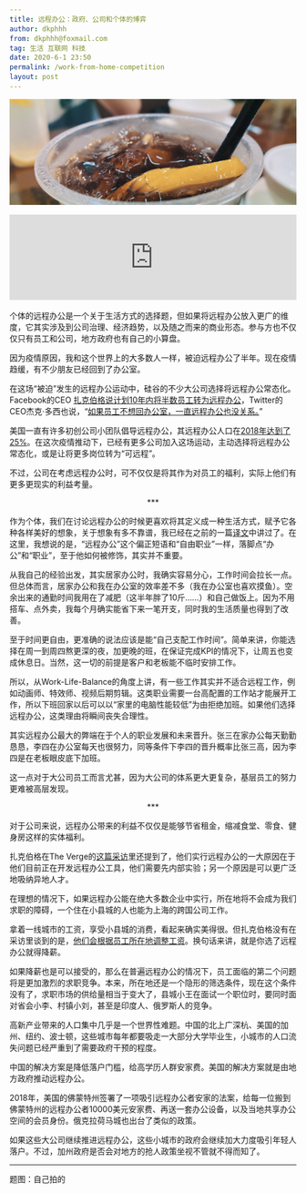 ```yaml
---
title: 远程办公：政府、公司和个体的博弈
author: dkphhh
from: dkphhh@foxmail.com
tag: 生活 互联网 科技
date: 2020-6-1 23:50
permalink: /work-from-home-competition
layout: post
---
```


![IMG_1108](https://raw.githubusercontent.com/dkphhh/img/master/20200602001112.JPG)

<iframe allow="autoplay *; encrypted-media *;" frameborder="0" height="150" style="width:100%;overflow:hidden;background:transparent;" sandbox="allow-forms allow-popups allow-same-origin allow-scripts allow-storage-access-by-user-activation allow-top-navigation-by-user-activation" src="https://embed.music.apple.com/cn/album/so-far-away/747087657?i=747087664"></iframe>


个体的远程办公是一个关于生活方式的选择题，但如果将远程办公放入更广的维度，它其实涉及到公司治理、经济趋势，以及随之而来的商业形态。参与方也不仅仅只有员工和公司，地方政府也有自己的小算盘。

因为疫情原因，我和这个世界上的大多数人一样，被迫远程办公了半年。现在疫情趋缓，有不少朋友已经回到了办公室。

在这场“被迫”发生的远程办公运动中，硅谷的不少大公司选择将远程办公常态化。Facebook的CEO [扎克伯格说计划10年内将半数员工转为远程办公](https://www.theverge.com/2020/5/21/21265780/facebook-remote-work-mark-zuckerberg-interview-wfh)，Twitter的CEO杰克·多西也说，“[如果员工不想回办公室，一直远程办公也没关系。](https://www.bbc.com/news/technology-52628119)”

美国一直有许多初创公司小团队倡导远程办公，其远程办公人口在[2018年达到了25%](https://www.bls.gov/opub/ted/2019/29-percent-of-wage-and-salary-workers-could-work-at-home-in-their-primary-job-in-2017-18.htm)。在这次疫情推动下，已经有更多公司加入这场运动，主动选择将远程办公常态化，或是让将更多岗位转为“可远程”。

不过，公司在考虑远程办公时，可不仅仅是将其作为对员工的福利，实际上他们有更多更现实的利益考量。

<center>***</center>

作为个体，我们在讨论远程办公的时候更喜欢将其定义成一种生活方式，赋予它各种各样美好的想象，关于想象有多不靠谱，我已经在之前的一篇[译文](./ugly-truth-about-working-from-home)中讲过了。在这里，我想说的是，“远程办公”这个偏正短语和“自由职业”一样，落脚点“办公”和“职业”，至于他如何被修饰，其实并不重要。

从我自己的经验出发，其实居家办公时，我确实容易分心，工作时间会拉长一点。但总体而言，居家办公和我在办公室的效率差不多（我在办公室也喜欢摸鱼）。空余出来的通勤时间我用在了减肥（这半年胖了10斤……）和自己做饭上。因为不用搭车、点外卖，我每个月确实能省下来一笔开支，同时我的生活质量也得到了改善。

至于时间更自由，更准确的说法应该是能“自己支配工作时间”。简单来讲，你能选择在周一到周四熬更深的夜，加更晚的班，在保证完成KPI的情况下，让周五也变成休息日。当然，这一切的前提是客户和老板能不临时安排工作。

所以，从Work-Life-Balance的角度上讲，有一些工作其实并不适合远程工作，例如动画师、特效师、视频后期剪辑。这类职业需要一台高配置的工作站才能展开工作，所以下班回家以后可以以“家里的电脑性能较低”为由拒绝加班。如果他们选择远程办公，这类理由将瞬间丧失合理性。

其实远程办公最大的弊端在于个人的职业发展和未来晋升。张三在家办公每天勤勤恳恳，李四在办公室每天也很努力，同等条件下李四的晋升概率比张三高，因为李四是在老板眼皮底下加班。

这一点对于大公司员工而言尤甚，因为大公司的体系更大更复杂，基层员工的努力更难被高层发现。

<center>***</center>

对于公司来说，远程办公带来的利益不仅仅是能够节省租金，缩减食堂、零食、健身房这样的实体福利。

扎克伯格在The Verge的[这篇采访](https://www.theverge.com/2020/5/21/21265780/facebook-remote-work-mark-zuckerberg-interview-wfh)里还提到了，他们实行远程办公的一大原因在于他们目前正在开发远程办公工具，他们需要先内部实验；另一个原因是可以更广泛地吸纳异地人才。

在理想的情况下，如果远程办公能在绝大多数企业中实行，所在地将不会成为我们求职的障碍，一个住在小县城的人也能为上海的跨国公司工作。

拿着一线城市的工资，享受小县城的消费，看起来确实美得很。但扎克伯格没有在采访里谈到的是，[他们会根据员工所在地调整工资](https://www.bloomberg.com/company/)。换句话来讲，就是你选了远程办公就得降薪。

如果降薪也是可以接受的，那么在普遍远程办公的情况下，员工面临的第二个问题将是更加激烈的求职竞争。本来，所在地还是一个隐形的筛选条件，现在这个条件没有了，求职市场的供给量相当于变大了，县城小王在面试一个职位时，要同时面对省会小李、村镇小刘，甚至是印度人、俄罗斯人的竞争。

高新产业带来的人口集中几乎是一个世界性难题。中国的北上广深杭、美国的加州、纽约、波士顿，这些城市每年都要吸走一大部分大学毕业生，小城市的人口流失问题已经严重到了需要政府干预的程度。

中国的解决方案是降低落户门槛，给高学历人群安家费。美国的解决方案就是由地方政府推动远程办公。

2018年，美国的佛蒙特州签署了一项吸引远程办公者安家的法案，给每一位搬到佛蒙特州的远程办公者10000美元安家费、再送一套办公设备，以及当地共享办公空间的会员身份。俄克拉荷马城也出台了类似的政策。

如果这些大公司继续推进远程办公，这些小城市的政府会继续加大力度吸引年轻人落户。不过，加州政府是否会对地方的抢人政策坐视不管就不得而知了。

---

题图：自己拍的

